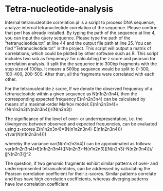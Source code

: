 # Tetra-nucleotide-analysis 
Internal tetranucleotide correlation.pl is a script to process DNA sequence, analyze internal tetranucleotide correlation of the sequence. Please confirm that perl has already installed. By typing the path of the sequence at line 4, you can input the query sequence. Please type the path of the “tetranucleotide.txt” at line 44 and the output file path at line 25. You can find “Tetranucleotide.txt” in the project. This script will output a matrix of correlations, which could be plotted by other software such as R.
This script includes two sub as frequencyz for calculating the z score and pearson for correlation analysis. It split the the sequence into 300bp fragments with the step size of 100bp. It means a 500bp sequence would be split to 0-300, 100-400, 200-500. After then, all the fragments were correlated with each other. 

For the tetranucleotide z score,
If we denote the observed frequency of a tetranucleotide within a given sequence as N(n1n2n3n4), then the corresponding expected frequency E(n1n2n3n4) can be calculated by means of a maximal-order Markov model:
E(n1n2n3n4)=(N(n1n2n3)N(n2n3n4))/(N(n2n3))

The significance of the level of over- or underrepresentation, i.e. the divergence between observed and expected frequencies, can be evaluated using z-scores
Z(n1n2n3n4)=(N(n1n2n3n4)-E(n1n2n3n4))/√(var(N(n1n2n3n4)))

whereby the variance var(N(n1n2n3n4)) can be approximated as follows:
var(n1n2n3n4)=E(n1n2n3n4)([N(n2n3)-N(n1n2n3)][N(n2n3)-N(n2n3n4)])/〖N(n2n3)〗^2 

The question, if two genomic fragments exhibit similar patterns of over- and underrepresented tetranucleotides, can be addressed by calculating the Pearson correlation coefficient for their z-scores. Similar patterns correlate and thus have high correlation coefficients, whereas diverging patterns have low correlation coefficient

